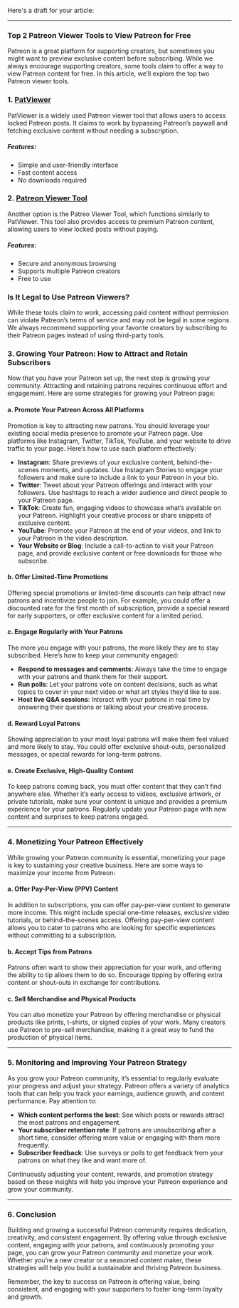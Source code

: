 Here's a draft for your article:  

---

### **Top 2 Patreon Viewer Tools to View Patreon for Free**  

Patreon is a great platform for supporting creators, but sometimes you might want to preview exclusive content before subscribing. While we always encourage supporting creators, some tools claim to offer a way to view Patreon content for free. In this article, we’ll explore the top two Patreon viewer tools.  

### **1. [PatViewer](https://pat-viewer.com/)**  
PatViewer is a widely used Patreon viewer tool that allows users to access locked Patreon posts. It claims to work by bypassing Patreon’s paywall and fetching exclusive content without needing a subscription.  

##### **Features:**  
- Simple and user-friendly interface  
- Fast content access  
- No downloads required  

### **2. [Patreon Viewer Tool](https://patreo-viewer-tool.vi-ck.com/)**  
Another option is the Patreo Viewer Tool, which functions similarly to PatViewer. This tool also provides access to premium Patreon content, allowing users to view locked posts without paying.  

##### **Features:**  
- Secure and anonymous browsing  
- Supports multiple Patreon creators  
- Free to use  

### **Is It Legal to Use Patreon Viewers?**  
While these tools claim to work, accessing paid content without permission can violate Patreon’s terms of service and may not be legal in some regions. We always recommend supporting your favorite creators by subscribing to their Patreon pages instead of using third-party tools.  
### **3. Growing Your Patreon: How to Attract and Retain Subscribers**

Now that you have your Patreon set up, the next step is growing your community. Attracting and retaining patrons requires continuous effort and engagement. Here are some strategies for growing your Patreon page:

#### **a. Promote Your Patreon Across All Platforms**
Promotion is key to attracting new patrons. You should leverage your existing social media presence to promote your Patreon page. Use platforms like Instagram, Twitter, TikTok, YouTube, and your website to drive traffic to your page. Here’s how to use each platform effectively:
- **Instagram**: Share previews of your exclusive content, behind-the-scenes moments, and updates. Use Instagram Stories to engage your followers and make sure to include a link to your Patreon in your bio.
- **Twitter**: Tweet about your Patreon offerings and interact with your followers. Use hashtags to reach a wider audience and direct people to your Patreon page.
- **TikTok**: Create fun, engaging videos to showcase what’s available on your Patreon. Highlight your creative process or share snippets of exclusive content.
- **YouTube**: Promote your Patreon at the end of your videos, and link to your Patreon in the video description.
- **Your Website or Blog**: Include a call-to-action to visit your Patreon page, and provide exclusive content or free downloads for those who subscribe.

#### **b. Offer Limited-Time Promotions**
Offering special promotions or limited-time discounts can help attract new patrons and incentivize people to join. For example, you could offer a discounted rate for the first month of subscription, provide a special reward for early supporters, or offer exclusive content for a limited period.

#### **c. Engage Regularly with Your Patrons**
The more you engage with your patrons, the more likely they are to stay subscribed. Here’s how to keep your community engaged:
- **Respond to messages and comments**: Always take the time to engage with your patrons and thank them for their support.
- **Run polls**: Let your patrons vote on content decisions, such as what topics to cover in your next video or what art styles they’d like to see.
- **Host live Q&A sessions**: Interact with your patrons in real time by answering their questions or talking about your creative process.

#### **d. Reward Loyal Patrons**
Showing appreciation to your most loyal patrons will make them feel valued and more likely to stay. You could offer exclusive shout-outs, personalized messages, or special rewards for long-term patrons.

#### **e. Create Exclusive, High-Quality Content**
To keep patrons coming back, you must offer content that they can’t find anywhere else. Whether it’s early access to videos, exclusive artwork, or private tutorials, make sure your content is unique and provides a premium experience for your patrons. Regularly update your Patreon page with new content and surprises to keep patrons engaged.

---

### **4. Monetizing Your Patreon Effectively**

While growing your Patreon community is essential, monetizing your page is key to sustaining your creative business. Here are some ways to maximize your income from Patreon:

#### **a. Offer Pay-Per-View (PPV) Content**
In addition to subscriptions, you can offer pay-per-view content to generate more income. This might include special one-time releases, exclusive video tutorials, or behind-the-scenes access. Offering pay-per-view content allows you to cater to patrons who are looking for specific experiences without committing to a subscription.

#### **b. Accept Tips from Patrons**
Patrons often want to show their appreciation for your work, and offering the ability to tip allows them to do so. Encourage tipping by offering extra content or shout-outs in exchange for contributions.

#### **c. Sell Merchandise and Physical Products**
You can also monetize your Patreon by offering merchandise or physical products like prints, t-shirts, or signed copies of your work. Many creators use Patreon to pre-sell merchandise, making it a great way to fund the production of physical items.

---

### **5. Monitoring and Improving Your Patreon Strategy**

As you grow your Patreon community, it’s essential to regularly evaluate your progress and adjust your strategy. Patreon offers a variety of analytics tools that can help you track your earnings, audience growth, and content performance. Pay attention to:
- **Which content performs the best**: See which posts or rewards attract the most patrons and engagement.
- **Your subscriber retention rate**: If patrons are unsubscribing after a short time, consider offering more value or engaging with them more frequently.
- **Subscriber feedback**: Use surveys or polls to get feedback from your patrons on what they like and want more of.

Continuously adjusting your content, rewards, and promotion strategy based on these insights will help you improve your Patreon experience and grow your community.

---

### **6. Conclusion**

Building and growing a successful Patreon community requires dedication, creativity, and consistent engagement. By offering value through exclusive content, engaging with your patrons, and continuously promoting your page, you can grow your Patreon community and monetize your work. Whether you’re a new creator or a seasoned content maker, these strategies will help you build a sustainable and thriving Patreon business.

Remember, the key to success on Patreon is offering value, being consistent, and engaging with your supporters to foster long-term loyalty and growth.
